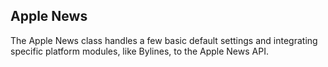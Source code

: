 ## Apple News

The Apple News class handles a few basic default settings and integrating specific platform modules, like Bylines, to the Apple News API.
